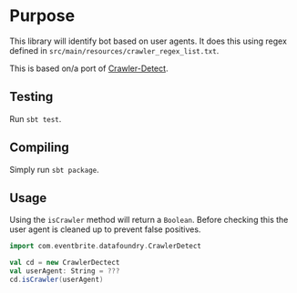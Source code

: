 # Purpose
This library will identify bot based on user agents. It does this using regex defined in `src/main/resources/crawler_regex_list.txt`.

This is based on/a port of [Crawler-Detect](https://github.com/JayBizzle/Crawler-Detect).

## Testing
Run `sbt test`.

## Compiling
Simply run `sbt package`.

## Usage
Using the `isCrawler` method will return a `Boolean`. Before checking this the user agent is cleaned up to prevent false positives.
```Scala
import com.eventbrite.datafoundry.CrawlerDetect

val cd = new CrawlerDectect
val userAgent: String = ???
cd.isCrawler(userAgent)
```
